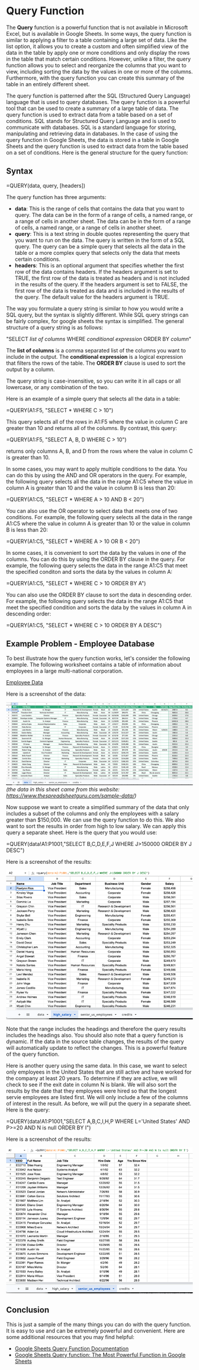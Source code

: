 # Query Function
The **Query** function is a powerful function that is not available in Microsoft Excel, but is available in Google Sheets. In some ways, the query function is similar to applying a filter to a table containing a large set of data. Like the list option, it allows you to create a custom and often simplified view of the data in the table by apply one or more conditions and only display the rows in the table that match certain conditions. However, unlike a filter, the query function allows you to select and reorganize the columns that you want to view, including sorting the data by the values in one or more of the columns. Furthermore, with the query function you can create this summary of the table in an entirely different sheet.

The query function is patterned after the SQL (Structured Query Language) language that is used to query databases. The query function is a powerful tool that can be used to create a summary of a large table of data. The query function is used to extract data from a table based on a set of conditions. SQL stands for Structured Query Language and is used to communicate with databases. SQL is a standard language for storing, manipulating and retrieving data in databases. In the case of using the query function in Google Sheets, the data is stored in a table in Google Sheets and the query function is used to extract data from the table based on a set of conditions. Here is the general structure for the query function:

## Syntax

=QUERY(data, query, [headers])

The query function has three arguments:

- **data**: This is the range of cells that contains the data that you want to query. The data can be in the form of a range of cells, a named range, or a range of cells in another sheet. The data can be in the form of a range of cells, a named range, or a range of cells in another sheet.
- **query**: This is a text string in double quotes representing the query that you want to run on the data. The query is written in the form of a SQL query. The query can be a simple query that selects all the data in the table or a more complex query that selects only the data that meets certain conditions.
- **headers**: This is an optional argument that specifies whether the first row of the data contains headers. If the headers argument is set to TRUE, the first row of the data is treated as headers and is not included in the results of the query. If the headers argument is set to FALSE, the first row of the data is treated as data and is included in the results of the query. The default value for the headers argument is TRUE.

The way you formulate a query string is similar to how you would write a SQL query, but the syntax is slightly different. While SQL query strings can be fairly complex, for google sheets the syntax is simplified. The general structure of a query string is as follows:

"SELECT _list of columns_ WHERE _conditional expression_ ORDER BY _column_"

The **list of columns** is a comma separated list of the columns you want to include in the output. The **conditional expression** is a logical expression that filters the rows of the table. The **ORDER BY** clause is used to sort the output by a column.

The query string is case-insensitive, so you can write it in all caps or all lowercase, or any combination of the two.

Here is an example of a simple query that selects all the data in a table:

=QUERY(A1:F5, "SELECT * WHERE C > 10")

This query selects all of the rows in A1:F5 where the value in column C are greater than 10 and returns all of the columns. By contrast, this query:

=QUERY(A1:F5, "SELECT A, B, D WHERE C > 10")

returns only columns A, B, and D from the rows where the value in column C is greater than 10.

In some cases, you may want to apply multiple conditions to the data. You can do this by using the AND and OR operators in the query. For example, the following query selects all the data in the range A1:C5 where the value in column A is greater than 10 and the value in column B is less than 20:

=QUERY(A1:C5, "SELECT * WHERE A > 10 AND B < 20")

You can also use the OR operator to select data that meets one of two conditions. For example, the following query selects all the data in the range A1:C5 where the value in column A is greater than 10 or the value in column B is less than 20:

=QUERY(A1:C5, "SELECT * WHERE A > 10 OR B < 20")

In some cases, it is convenient to sort the data by the values in one of the columns. You can do this by using the ORDER BY clause in the query. For example, the following query selects the data in the range A1:C5 that meet the specified conditon and sorts the data by the values in column A:

=QUERY(A1:C5, "SELECT * WHERE C > 10 ORDER BY A")

You can also use the ORDER BY clause to sort the data in descending order. For example, the following query selects the data in the range A1:C5 that meet the specified condition and sorts the data by the values in column A in descending order:

=QUERY(A1:C5, "SELECT * WHERE C > 10 ORDER BY A DESC")

## Example Problem - Employee Database

To best illustrate how the query function works, let's consider the following example. The following worksheet contains a table of information about employees in a large multi-national corporation.

[Employee Data](https://docs.google.com/spreadsheets/d/1ynsgltOs7mcCoNmw50GxnB2dOR5BM2ltgmLLiEh7Iv4/edit?usp=sharing)

Here is a screenshot of the data:

![employee_data.png](query-images/employee_data.png)
_(the data in this sheet came from this website: https://www.thespreadsheetguru.com/sample-data/)_

Now suppose we want to create a simplified summary of the data that only includes a subset of the columns and only the employees with a salary greater than $150,000. We can use the query function to do this. We also want to sort the results in order from high to low salary. We can apply this query a separate sheet. Here is the query that you would use:

=QUERY(data!A1:P1001,"SELECT B,C,D,E,F,J WHERE J>150000 ORDER BY J DESC")

Here is a screenshot of the results:

![employee_data_query.png](query-images/query_high_salary.png)

Note that the range includes the headings and therefore the query results includes the headings also. You should 
also note that a query function is dynamic. If the data in the source table changes, the results of the query will automatically update to reflect the changes. This is a powerful feature of the query function.

Here is another query using the same data. In this case, we want to select only employees in the United States that 
are still active and have worked for the company at least 20 years. To determine if they are active, we will check 
to see if the exit date in column N is blank. We will also sort the results by the date that they employees were 
hired so that the longest servie employees are listed first. We will only include a few of the columns of interest 
in the result. As before, we will put the query in a separate sheet. Here is the query:

=QUERY(data!A1:P1001,"SELECT A,B,C,I,H,P WHERE L='United States' AND P>=20 AND N is null ORDER BY I")

Here is a screenshot of the results:

![employee_data_query.png](query-images/query_senior_us_employees.png)

## Conclusion

This is just a sample of the many things you can do with the query function. It is easy to use and can be extremely 
powerful and convenient. Here are some additional resources that you may find helpful:

- [Google Sheets Query Function Documentation](https://support.google.com/docs/answer/3093343?hl=en)
- [Google Sheets Query function: The Most Powerful Function in Google Sheets](https://www.benlcollins.com/spreadsheets/google-sheets-query-sql/)

